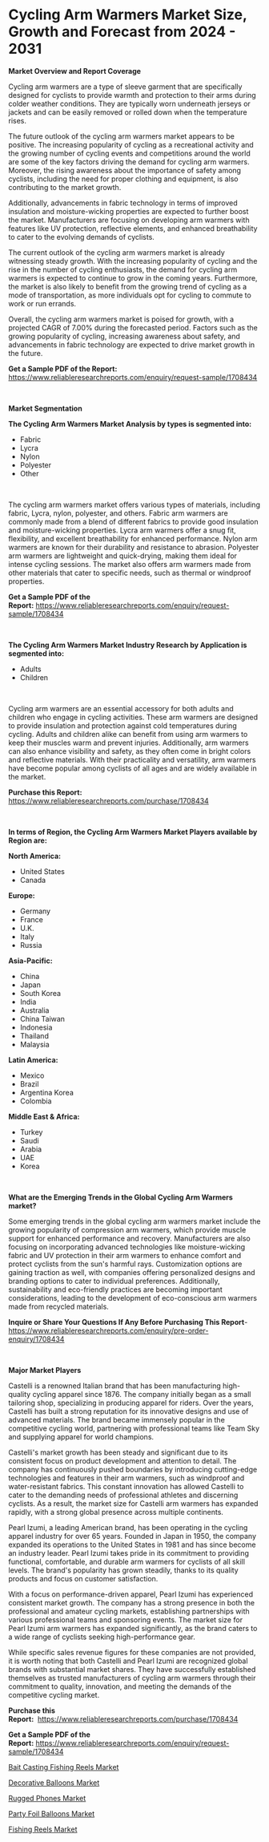 <p><h1>Cycling Arm Warmers Market Size, Growth and Forecast from 2024 - 2031</h1></p><p><strong>Market Overview and Report Coverage</strong></p>
<p><p>Cycling arm warmers are a type of sleeve garment that are specifically designed for cyclists to provide warmth and protection to their arms during colder weather conditions. They are typically worn underneath jerseys or jackets and can be easily removed or rolled down when the temperature rises.</p><p>The future outlook of the cycling arm warmers market appears to be positive. The increasing popularity of cycling as a recreational activity and the growing number of cycling events and competitions around the world are some of the key factors driving the demand for cycling arm warmers. Moreover, the rising awareness about the importance of safety among cyclists, including the need for proper clothing and equipment, is also contributing to the market growth.</p><p>Additionally, advancements in fabric technology in terms of improved insulation and moisture-wicking properties are expected to further boost the market. Manufacturers are focusing on developing arm warmers with features like UV protection, reflective elements, and enhanced breathability to cater to the evolving demands of cyclists.</p><p>The current outlook of the cycling arm warmers market is already witnessing steady growth. With the increasing popularity of cycling and the rise in the number of cycling enthusiasts, the demand for cycling arm warmers is expected to continue to grow in the coming years. Furthermore, the market is also likely to benefit from the growing trend of cycling as a mode of transportation, as more individuals opt for cycling to commute to work or run errands.</p><p>Overall, the cycling arm warmers market is poised for growth, with a projected CAGR of 7.00% during the forecasted period. Factors such as the growing popularity of cycling, increasing awareness about safety, and advancements in fabric technology are expected to drive market growth in the future.</p></p>
<p><strong>Get a Sample PDF of the Report:</strong> <a href="https://www.reliableresearchreports.com/enquiry/request-sample/1708434">https://www.reliableresearchreports.com/enquiry/request-sample/1708434</a></p>
<p>&nbsp;</p>
<p><strong>Market Segmentation</strong></p>
<p><strong>The Cycling Arm Warmers Market Analysis by types is segmented into:</strong></p>
<p><ul><li>Fabric</li><li>Lycra</li><li>Nylon</li><li>Polyester</li><li>Other</li></ul></p>
<p>&nbsp;</p>
<p><p>The cycling arm warmers market offers various types of materials, including fabric, Lycra, nylon, polyester, and others. Fabric arm warmers are commonly made from a blend of different fabrics to provide good insulation and moisture-wicking properties. Lycra arm warmers offer a snug fit, flexibility, and excellent breathability for enhanced performance. Nylon arm warmers are known for their durability and resistance to abrasion. Polyester arm warmers are lightweight and quick-drying, making them ideal for intense cycling sessions. The market also offers arm warmers made from other materials that cater to specific needs, such as thermal or windproof properties.</p></p>
<p><strong>Get a Sample PDF of the Report:</strong>&nbsp;<a href="https://www.reliableresearchreports.com/enquiry/request-sample/1708434">https://www.reliableresearchreports.com/enquiry/request-sample/1708434</a></p>
<p>&nbsp;</p>
<p><strong>The Cycling Arm Warmers Market Industry Research by Application is segmented into:</strong></p>
<p><ul><li>Adults</li><li>Children</li></ul></p>
<p>&nbsp;</p>
<p><p>Cycling arm warmers are an essential accessory for both adults and children who engage in cycling activities. These arm warmers are designed to provide insulation and protection against cold temperatures during cycling. Adults and children alike can benefit from using arm warmers to keep their muscles warm and prevent injuries. Additionally, arm warmers can also enhance visibility and safety, as they often come in bright colors and reflective materials. With their practicality and versatility, arm warmers have become popular among cyclists of all ages and are widely available in the market.</p></p>
<p><strong>Purchase this Report:</strong>&nbsp; <a href="https://www.reliableresearchreports.com/purchase/1708434">https://www.reliableresearchreports.com/purchase/1708434</a></p>
<p>&nbsp;</p>
<p><strong>In terms of Region, the Cycling Arm Warmers Market Players available by Region are:</strong></p>
<p>
    <p> <strong> North America: </strong>
        <ul>
            <li>United States</li>
            <li>Canada</li>
        </ul>
        </p> 
    <p> <strong> Europe: </strong>
        <ul>
            <li>Germany</li>
            <li>France</li>
            <li>U.K.</li>
            <li>Italy</li>
            <li>Russia</li>
        </ul>
        </p> 
    <p> <strong> Asia-Pacific: </strong>
        <ul>
            <li>China</li>
            <li>Japan</li>
            <li>South Korea</li>
            <li>India</li>
            <li>Australia</li>
            <li>China Taiwan</li>
            <li>Indonesia</li>
            <li>Thailand</li>
            <li>Malaysia</li>
        </ul>
        </p> 
    <p> <strong> Latin America: </strong>
        <ul>
            <li>Mexico</li>
            <li>Brazil</li>
            <li>Argentina Korea</li>
            <li>Colombia</li>
        </ul>
        </p> 
    <p> <strong> Middle East & Africa: </strong>
        <ul>
            <li>Turkey</li>
            <li>Saudi</li>
            <li>Arabia</li>
            <li>UAE</li>
            <li>Korea</li>
        </ul>
    </p>
    </p>
<p>&nbsp;</p>
<p><strong>What are the Emerging Trends in the Global Cycling Arm Warmers market?</strong></p>
<p><p>Some emerging trends in the global cycling arm warmers market include the growing popularity of compression arm warmers, which provide muscle support for enhanced performance and recovery. Manufacturers are also focusing on incorporating advanced technologies like moisture-wicking fabric and UV protection in their arm warmers to enhance comfort and protect cyclists from the sun's harmful rays. Customization options are gaining traction as well, with companies offering personalized designs and branding options to cater to individual preferences. Additionally, sustainability and eco-friendly practices are becoming important considerations, leading to the development of eco-conscious arm warmers made from recycled materials.</p></p>
<p><strong>Inquire or Share Your Questions If Any Before Purchasing This Report</strong>- <a href="https://www.reliableresearchreports.com/enquiry/pre-order-enquiry/1708434">https://www.reliableresearchreports.com/enquiry/pre-order-enquiry/1708434</a></p>
<p>&nbsp;</p>
<p><strong>Major Market Players</strong></p>
<p><p>Castelli is a renowned Italian brand that has been manufacturing high-quality cycling apparel since 1876. The company initially began as a small tailoring shop, specializing in producing apparel for riders. Over the years, Castelli has built a strong reputation for its innovative designs and use of advanced materials. The brand became immensely popular in the competitive cycling world, partnering with professional teams like Team Sky and supplying apparel for world champions.</p><p>Castelli's market growth has been steady and significant due to its consistent focus on product development and attention to detail. The company has continuously pushed boundaries by introducing cutting-edge technologies and features in their arm warmers, such as windproof and water-resistant fabrics. This constant innovation has allowed Castelli to cater to the demanding needs of professional athletes and discerning cyclists. As a result, the market size for Castelli arm warmers has expanded rapidly, with a strong global presence across multiple continents.</p><p>Pearl Izumi, a leading American brand, has been operating in the cycling apparel industry for over 65 years. Founded in Japan in 1950, the company expanded its operations to the United States in 1981 and has since become an industry leader. Pearl Izumi takes pride in its commitment to providing functional, comfortable, and durable arm warmers for cyclists of all skill levels. The brand's popularity has grown steadily, thanks to its quality products and focus on customer satisfaction.</p><p>With a focus on performance-driven apparel, Pearl Izumi has experienced consistent market growth. The company has a strong presence in both the professional and amateur cycling markets, establishing partnerships with various professional teams and sponsoring events. The market size for Pearl Izumi arm warmers has expanded significantly, as the brand caters to a wide range of cyclists seeking high-performance gear.</p><p>While specific sales revenue figures for these companies are not provided, it is worth noting that both Castelli and Pearl Izumi are recognized global brands with substantial market shares. They have successfully established themselves as trusted manufacturers of cycling arm warmers through their commitment to quality, innovation, and meeting the demands of the competitive cycling market.</p></p>
<p><strong>Purchase this Report:</strong>&nbsp;&nbsp;<a href="https://www.reliableresearchreports.com/purchase/1708434">https://www.reliableresearchreports.com/purchase/1708434</a></p>
<p></p>
<p><strong>Get a Sample PDF of the Report:</strong>&nbsp;<a href="https://www.reliableresearchreports.com/enquiry/request-sample/1708434">https://www.reliableresearchreports.com/enquiry/request-sample/1708434</a></p>
<p><p><a href="https://github.com/kholmovskayalyudmila/Market-Research-Report-List-2/blob/main/bait-casting-fishing-reels-market.md">Bait Casting Fishing Reels Market</a></p><p><a href="https://github.com/kuntayevaz/Market-Research-Report-List-2/blob/main/decorative-balloons-market.md">Decorative Balloons Market</a></p><p><a href="https://github.com/zebdakicsin/Market-Research-Report-List-2/blob/main/rugged-phones-market.md">Rugged Phones Market</a></p><p><a href="https://github.com/kipkeeva/Market-Research-Report-List-2/blob/main/party-foil-balloons-market.md">Party Foil Balloons Market</a></p><p><a href="https://github.com/Krish2023na/Market-Research-Report-List-2/blob/main/fishing-reels-market.md">Fishing Reels Market</a></p></p>
